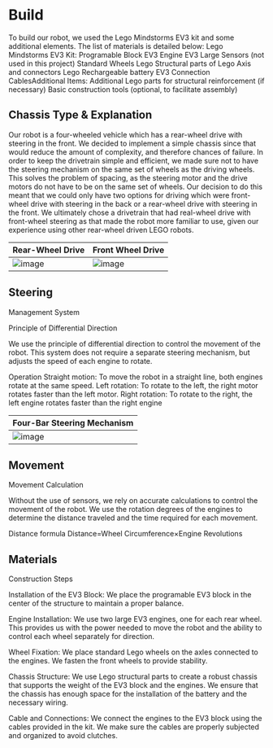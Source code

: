 Build
====

To build our robot, we used the Lego Mindstorms EV3 kit and some additional elements. The list of materials is detailed below:
Lego Mindstorms EV3 Kit:
Programable Block EV3 Engine EV3 Large Sensors (not used in this project)
Standard Wheels Lego
Structural parts of Lego
Axis and connectors Lego
Rechargeable battery EV3 Connection CablesAdditional Items:
Additional Lego parts for structural reinforcement (if necessary)
Basic construction tools (optional, to facilitate assembly)

## Chassis Type & Explanation

Our robot is a four-wheeled vehicle which has a rear-wheel drive with steering in the front. We decided to implement a simple chassis since that would reduce the amount of complexity, and therefore chances of failure. In order to keep the drivetrain simple and efficient, we made sure not to have the steering mechanism on the same set of wheels as the driving wheels. This solves the problem of spacing, as the steering motor and the drive motors do not have to be on the same set of wheels. Our decision to do this meant that we could only have two options for driving which were front-wheel drive with steering in the back or a rear-wheel drive with steering in the front. We ultimately chose a drivetrain that had real-wheel drive with front-wheel steering as that made the robot more familiar to use, given our experience using other rear-wheel driven LEGO robots.

| Rear-Wheel Drive | Front Wheel Drive |
| ---------------- | ----------------- |
| ![image](https://drive.google.com/uc?id=1Jf-CvguoRfaVFCoVMNndH-xFYlsa_ZU-) | ![image](https://drive.google.com/uc?id=1VLR8ZvrXIQMaj_SNlWJ1fxSpYCzsmNQD) |

## Steering

Management System

Principle of Differential Direction

We use the principle of differential direction to control the movement of the robot. This system does not require a separate steering mechanism, but adjusts the speed of each engine to rotate.

Operation
Straight motion: To move the robot in a straight line, both engines rotate at the same speed.
Left rotation: To rotate to the left, the right motor rotates faster than the left motor.
Right rotation: To rotate to the right, the left engine rotates faster than the right engine

| Four-Bar Steering Mechanism |
| --------------------------- |
| ![image](https://drive.google.com/uc?id=16rHeZFgRDMQf3lHZIuXqODQA6GuB-DN7) |

## Movement
Movement Calculation

Without the use of sensors, we rely on accurate calculations to control the movement of the robot. We use the rotation degrees of the engines to determine the distance traveled and the time required for each movement.

Distance formula
Distance=Wheel Circumference×Engine Revolutions


## Materials
Construction Steps

Installation of the EV3 Block: We place the programable EV3 block in the center of the structure to maintain a proper balance.

Engine Installation: We use two large EV3 engines, one for each rear wheel. This provides us with the power needed to move the robot and the ability to control each wheel separately for direction.

Wheel Fixation: We place standard Lego wheels on the axles connected to the engines. We fasten the front wheels to provide stability.

Chassis Structure: We use Lego structural parts to create a robust chassis that supports the weight of the EV3 block and the engines. We ensure that the chassis has enough space for the installation of the battery and the necessary wiring.

Cable and Connections: We connect the engines to the EV3 block using the cables provided in the kit. We make sure the cables are properly subjected and organized to avoid clutches.

